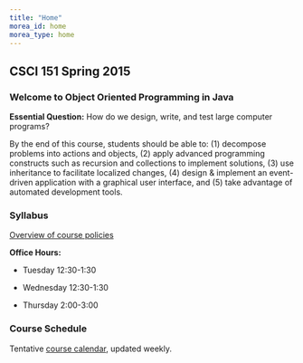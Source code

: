 ```yaml
---
title: "Home"
morea_id: home
morea_type: home
---
```


## CSCI 151 Spring 2015

### Welcome to Object Oriented Programming in Java 
**Essential Question:** How do we design, write, and test large computer programs?

By the end of this course, students should be able to: (1) decompose problems into actions and objects, (2) apply advanced programming constructs such as recursion and collections to implement solutions, (3) use inheritance to facilitate localized changes, (4) design & implement an event-driven application with a graphical user interface, and (5) take advantage of automated development tools.

<!--### Materials

<!--<div style="float: right">
    <img src="/morea/01.WOD-intro/eclipse.jpg" title="Eclipse IDE" width="100"/>
</div>

#### Laptop

To explore and implement the topics we will be discussing in class, you will need a laptop.

#### Integrated Development Environment
You will need to work on programming assignments outside of class time. In this course, we will be using [Eclipse IDE for Java Developers](http://www.eclipse.org/downloads/), which is freely available for Windows, Mac, and Linux.-->
### Syllabus
[Overview of course policies]({{site.baseurl}}/morea/materials/Syllabus.pdf)
**Office Hours:**
  * Tuesday 12:30-1:30
  * Wednesday 12:30-1:30
  * Thursday 2:00-3:00### Course Schedule
Tentative [course calendar](https://www.dropbox.com/s/1mmxb1i9e5x3pah/calendar.xlsx?dl=0), updated weekly.